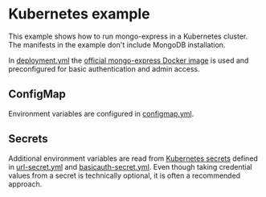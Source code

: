 # Kubernetes example

This example shows how to run mongo-express in a Kubernetes cluster.
The manifests in the example don't include MongoDB installation.

In [deployment.yml](./deployment.yml) the [official mongo-express Docker image](https://hub.docker.com/_/mongo-express) is used and preconfigured for basic authentication and admin access.

## ConfigMap

Environment variables are configured in [configmap.yml](./configmap.yml).

## Secrets

Additional environment variables are read from [Kubernetes secrets](https://kubernetes.io/docs/concepts/configuration/secret/) 
defined in [url-secret.yml](./url-secret.yml) and [basicauth-secret.yml](./basicauth.yml). Even though taking credential values from a secret is 
technically optional, it is often a recommended approach.

